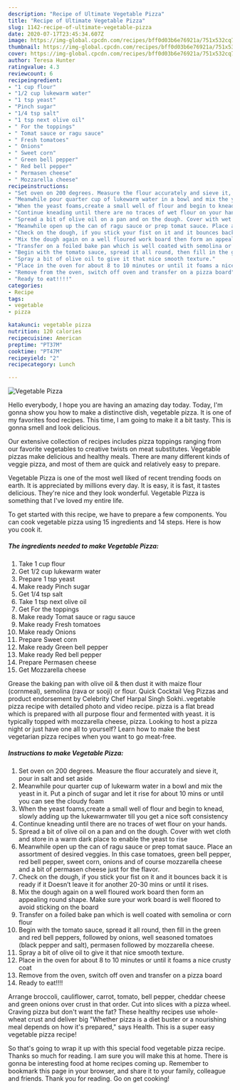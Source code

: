 ```yaml
---
description: "Recipe of Ultimate Vegetable Pizza"
title: "Recipe of Ultimate Vegetable Pizza"
slug: 1142-recipe-of-ultimate-vegetable-pizza
date: 2020-07-17T23:45:34.607Z
image: https://img-global.cpcdn.com/recipes/bff0d03b6e76921a/751x532cq70/vegetable-pizza-recipe-main-photo.jpg
thumbnail: https://img-global.cpcdn.com/recipes/bff0d03b6e76921a/751x532cq70/vegetable-pizza-recipe-main-photo.jpg
cover: https://img-global.cpcdn.com/recipes/bff0d03b6e76921a/751x532cq70/vegetable-pizza-recipe-main-photo.jpg
author: Teresa Hunter
ratingvalue: 4.3
reviewcount: 6
recipeingredient:
- "1 cup flour"
- "1/2 cup lukewarm water"
- "1 tsp yeast"
- "Pinch sugar"
- "1/4 tsp salt"
- "1 tsp next olive oil"
- " For the toppings"
- " Tomat sauce or ragu sauce"
- " Fresh tomatoes"
- " Onions"
- " Sweet corn"
- " Green bell pepper"
- " Red bell pepper"
- " Permasen cheese"
- " Mozzarella cheese"
recipeinstructions:
- "Set oven on 200 degrees. Measure the flour accurately and sieve it, pour in salt and set aside"
- "Meanwhile pour quarter cup of lukewarm water in a bowl and mix the yeast in it. Put a pinch of sugar and let it rise for about 10 mins or until you can see the cloudy foam"
- "When the yeast foams,create a small well of flour and begin to knead, slowly adding up the lukewarmwater till you get a nice soft consistency"
- "Continue kneading until there are no traces of wet flour on your hands."
- "Spread a bit of olive oil on a pan and on the dough. Cover with wet cloth and store in a warm dark place to enable the yeast to rise"
- "Meanwhile open up the can of ragu sauce or prep tomat sauce. Place an assortment of desired veggies. In this case tomatoes, green bell pepper, red bell pepper, sweet corn, onions and of course mozzarella cheese and a bit of permasen cheese just for the flavor."
- "Check on the dough, if you stick your fist on it and it bounces back it is ready if it Doesn’t leave it for another 20-30 mins or until it rises."
- "Mix the dough again on a well floured work board then form an appealing round shape. Make sure your work board is well floored to avoid sticking on the board"
- "Transfer on a foiled bake pan which is well coated with semolina or corn flour"
- "Begin with the tomato sauce, spread it all round, then fill in the green and red bell peppers, followed by onions, well seasoned tomatoes (black pepper and salt), permasen followed by mozzarella cheese."
- "Spray a bit of olive oil to give it that nice smooth texture."
- "Place in the oven for about 8 to 10 minutes or until it foams a nice crusty coat"
- "Remove from the oven, switch off oven and transfer on a pizza board"
- "Ready to eat!!!!"
categories:
- Recipe
tags:
- vegetable
- pizza

katakunci: vegetable pizza 
nutrition: 120 calories
recipecuisine: American
preptime: "PT37M"
cooktime: "PT47M"
recipeyield: "2"
recipecategory: Lunch

---
```



![Vegetable Pizza](https://img-global.cpcdn.com/recipes/bff0d03b6e76921a/751x532cq70/vegetable-pizza-recipe-main-photo.jpg)

Hello everybody, I hope you are having an amazing day today. Today, I'm gonna show you how to make a distinctive dish, vegetable pizza. It is one of my favorites food recipes. This time, I am going to make it a bit tasty. This is gonna smell and look delicious.

Our extensive collection of recipes includes pizza toppings ranging from our favorite vegetables to creative twists on meat substitutes. Vegetable pizzas make delicious and healthy meals. There are many different kinds of veggie pizza, and most of them are quick and relatively easy to prepare.

Vegetable Pizza is one of the most well liked of recent trending foods on earth. It is appreciated by millions every day. It is easy, it is fast, it tastes delicious. They're nice and they look wonderful. Vegetable Pizza is something that I've loved my entire life.


To get started with this recipe, we have to prepare a few components. You can cook vegetable pizza using 15 ingredients and 14 steps. Here is how you cook it.

<!--inarticleads1-->

##### The ingredients needed to make Vegetable Pizza:

1. Take 1 cup flour
1. Get 1/2 cup lukewarm water
1. Prepare 1 tsp yeast
1. Make ready Pinch sugar
1. Get 1/4 tsp salt
1. Take 1 tsp next olive oil
1. Get  For the toppings
1. Make ready  Tomat sauce or ragu sauce
1. Make ready  Fresh tomatoes
1. Make ready  Onions
1. Prepare  Sweet corn
1. Make ready  Green bell pepper
1. Make ready  Red bell pepper
1. Prepare  Permasen cheese
1. Get  Mozzarella cheese


Grease the baking pan with olive oil &amp; then dust it with maize flour (cornmeal), semolina (rava or sooji) or flour. Quick Cocktail Veg Pizzas and product endorsement by Celebrity Chef Harpal Singh Sokhi..vegetable pizza recipe with detailed photo and video recipe. pizza is a flat bread which is prepared with all purpose flour and fermented with yeast. it is typically topped with mozzarella cheese, pizza. Looking to host a pizza night or just have one all to yourself? Learn how to make the best vegetarian pizza recipes when you want to go meat-free. 

<!--inarticleads2-->

##### Instructions to make Vegetable Pizza:

1. Set oven on 200 degrees. Measure the flour accurately and sieve it, pour in salt and set aside
1. Meanwhile pour quarter cup of lukewarm water in a bowl and mix the yeast in it. Put a pinch of sugar and let it rise for about 10 mins or until you can see the cloudy foam
1. When the yeast foams,create a small well of flour and begin to knead, slowly adding up the lukewarmwater till you get a nice soft consistency
1. Continue kneading until there are no traces of wet flour on your hands.
1. Spread a bit of olive oil on a pan and on the dough. Cover with wet cloth and store in a warm dark place to enable the yeast to rise
1. Meanwhile open up the can of ragu sauce or prep tomat sauce. Place an assortment of desired veggies. In this case tomatoes, green bell pepper, red bell pepper, sweet corn, onions and of course mozzarella cheese and a bit of permasen cheese just for the flavor.
1. Check on the dough, if you stick your fist on it and it bounces back it is ready if it Doesn’t leave it for another 20-30 mins or until it rises.
1. Mix the dough again on a well floured work board then form an appealing round shape. Make sure your work board is well floored to avoid sticking on the board
1. Transfer on a foiled bake pan which is well coated with semolina or corn flour
1. Begin with the tomato sauce, spread it all round, then fill in the green and red bell peppers, followed by onions, well seasoned tomatoes (black pepper and salt), permasen followed by mozzarella cheese.
1. Spray a bit of olive oil to give it that nice smooth texture.
1. Place in the oven for about 8 to 10 minutes or until it foams a nice crusty coat
1. Remove from the oven, switch off oven and transfer on a pizza board
1. Ready to eat!!!!


Arrange broccoli, cauliflower, carrot, tomato, bell pepper, cheddar cheese and green onions over crust in that order. Cut into slices with a pizza wheel. Craving pizza but don&#39;t want the fat? These healthy recipes use whole-wheat crust and deliver big &#34;Whether pizza is a diet buster or a nourishing meal depends on how it&#39;s prepared,&#34; says Health. This is a super easy vegetable pizza recipe! 

So that's going to wrap it up with this special food vegetable pizza recipe. Thanks so much for reading. I am sure you will make this at home. There is gonna be interesting food at home recipes coming up. Remember to bookmark this page in your browser, and share it to your family, colleague and friends. Thank you for reading. Go on get cooking!
